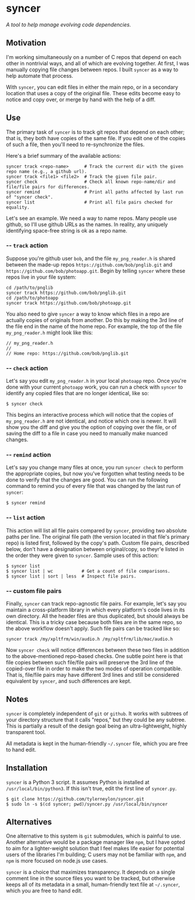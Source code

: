 # syncer

*A tool to help manage evolving code dependencies.*

## Motivation

I'm working simultaneously on a number of C repos that
depend on each other in nontrivial ways, and all of
which are evolving together. At first, I was manually
copying file changes between repos. I built
`syncer` as a way to help automate that process.

With `syncer`, you can edit files in either the main
repo, or in a secondary location that uses a copy of
the original file. These edits become easy to notice
and copy over, or merge by hand with the help of a diff.

## Use

The primary task of `syncer` is to track git repos that
depend on each other; that is, they both have copies of
the same file. If you edit one of the copies of
such a file, then you'll need to re-synchronize
the files.

Here's a brief summary of the available actions:
```
syncer track <repo-name>      # Track the current dir with the given repo name (e.g., a github url).
syncer track <file1> <file2>  # Track the given file pair.
syncer check                  # Check all known repo-name/dir and file/file pairs for differences.
syncer remind                 # Print all paths affected by last run of "syncer check".
syncer list                   # Print all file pairs checked for equality.
```

Let's see an example.
We need a way to name repos. Many people use github,
so I'll use github URLs as the names. In reality, any
uniquely identifying space-free string is ok as a repo name.

### -- `track` action

Suppose you're github user `bob`, and
the file `my_png_reader.h` is shared between the
made-up repos `https://github.com/bob/pnglib.git` and
`https://github.com/bob/photoapp.git`. Begin by
telling `syncer` where these repos live in your
file system:

    cd /path/to/pnglib
    syncer track https://github.com/bob/pnglib.git
    cd /path/to/photoapp
    syncer track https://github.com/bob/photoapp.git

You also need to give `syncer` a way to know which files in a repo are
actually copies of originals from another. Do this by making the 3rd
line of the file end in the name of the home repo. For example, the
top of the file `my_png_reader.h` might look like this:

```
// my_png_reader.h
//
// Home repo: https://github.com/bob/pnglib.git
```

### -- `check` action

Let's say you edit `my_png_reader.h` in your local `photoapp` repo.
Once you're done with your current `photoapp` work, you can run
a check with `syncer` to identify any copied files that are no longer
identical, like so:

    $ syncer check

This begins an interactive process which will notice that the
copies of `my_png_reader.h` are not identical, and notice which one
is newer. It will show you the diff and give you the option of copying
over the file, or of saving the diff to a file in case you need to
manually make nuanced changes.

### -- `remind` action

Let's say you change many files at once, you run `syncer check` to
perform the appropriate copies, but now you've forgotten what testing
needs to be done to verify that the changes are good. You can run
the following command to remind you of every file that was changed
by the last run of `syncer`:

    $ syncer remind

### -- `list` action

This action will list all file pairs compared by `syncer`, providing two
absolute paths per line.
The original file path (the version located in that file's primary repo)
is listed first, followed by the copy's path. Custom file pairs, described
below, don't have a designation between original/copy, so theyr'e listed
in the order they were given to `syncer`. Sample uses of this action:

    $ syncer list
    $ syncer list | wc           # Get a count of file comparisons.
    $ syncer list | sort | less  # Inspect file pairs.

### -- custom file pairs

Finally, `syncer` can track repo-agnostic file pairs. For example,
let's say you maintain a cross-platform library in which every platform's
code lives in its own directory. All the header files are thus duplicated,
but should always be identical.
This is a tricky case because both files are in the same repo, so the
above workflow doesn't apply.
Such file pairs can be tracked like so:

    syncer track /my/xpltfrm/win/audio.h /my/xpltfrm/lib/mac/audio.h

Now `syncer check` will notice differences between these two files in
addition to the above-mentioned repo-based checks. One subtle point here
is that file copies between such file/file pairs will preserve the 3rd
line of the copied-over file in order to make the two modes of operation
compatible. That is, file/file pairs may have different 3rd lines and
still be considered equivalent by `syncer`, and such differences are
kept.

## Notes

`syncer` is completely independent of `git` or `github`. It works
with subtrees of your directory structure that it calls "repos," but
they could be any subtree. This is partially a result of the design
goal being an ultra-lightweight, highly transparent tool.

All metadata is kept in the human-friendly `~/.syncer` file, which
you are free to hand edit.

## Installation

`syncer` is a Python 3 script. It assumes Python is
installed at `/usr/local/bin/python3`. If this isn't
true, edit the first line of `syncer.py`.

    $ git clone https://github.com/tylerneylon/syncer.git
    $ sudo ln -s $(cd syncer; pwd)/syncer.py /usr/local/bin/syncer

## Alternatives

One alternative to this system is `git` submodules,
which is painful to use. Another alternative would
be a package manager like `npm`, but I have opted to
aim for a lighter-weight solution that I feel makes
life easier for potential users of the libraries I'm
building; C users may not be familiar with `npm`,
and `npm` is more focused on node.js use cases.

`syncer` is a choice that maximizes transparency.
It depends on a single comment line in the source
files you want to be tracked, but otherwise keeps all
of its metadata in a small, human-friendly text
file at `~/.syncer`, which you are free to hand edit.
